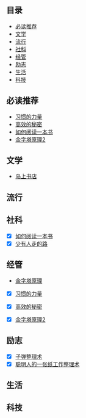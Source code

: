 ## 目录

* [必读推荐](#必读推荐)
* [文学](#文学)
* [流行](#流行)
* [社科](#社科)
* [经管](#经管)
* [励志](#励志)
* [生活](#生活)
* [科技](#科技)

## 必读推荐

* [习惯的力量](https://book.douban.com/subject/20507212/)
* [高效的秘密](https://book.douban.com/subject/27014998/)
* [如何阅读一本书](https://book.douban.com/subject/1013208/)
* [金字塔原理2](https://book.douban.com/subject/26847359/)


## 文学
* [岛上书店](https://book.douban.com/subject/26340138/)


## 流行


## 社科

- [x] [如何阅读一本书](https://book.douban.com/subject/1013208/)
- [x] [少有人走的路](https://book.douban.com/subject/1775691/)

## 经管
* [金字塔原理](https://book.douban.com/subject/4882120/)
- [x] [习惯的力量](https://book.douban.com/subject/20507212/) 
- [x] [高效的秘密](https://book.douban.com/subject/20507212/) 
- [x] [金字塔原理2](https://book.douban.com/subject/26847359/)


## 励志
- [x] [子弹整理术](https://book.douban.com/subject/27092959/)
- [x] [聪明人的一张纸工作整理术](https://book.douban.com/subject/26969301/)

## 生活


## 科技
